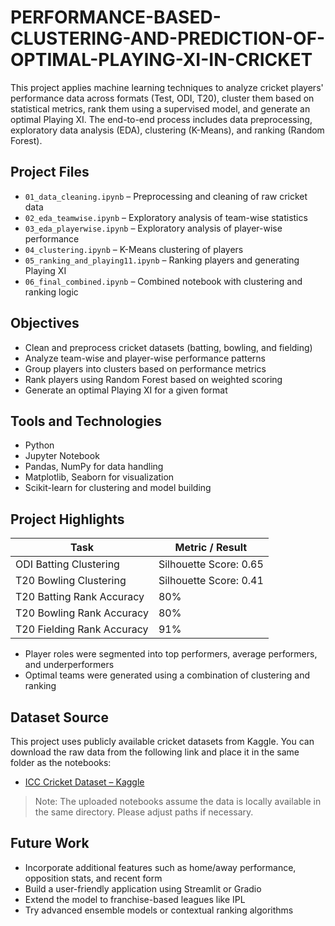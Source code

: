 # PERFORMANCE-BASED-CLUSTERING-AND-PREDICTION-OF-OPTIMAL-PLAYING-XI-IN-CRICKET

This project applies machine learning techniques to analyze cricket players' performance data across formats (Test, ODI, T20), cluster them based on statistical metrics, rank them using a supervised model, and generate an optimal Playing XI. The end-to-end process includes data preprocessing, exploratory data analysis (EDA), clustering (K-Means), and ranking (Random Forest).

## Project Files

- `01_data_cleaning.ipynb` – Preprocessing and cleaning of raw cricket data  
- `02_eda_teamwise.ipynb` – Exploratory analysis of team-wise statistics  
- `03_eda_playerwise.ipynb` – Exploratory analysis of player-wise performance  
- `04_clustering.ipynb` – K-Means clustering of players  
- `05_ranking_and_playing11.ipynb` – Ranking players and generating Playing XI  
- `06_final_combined.ipynb` – Combined notebook with clustering and ranking logic  

## Objectives

- Clean and preprocess cricket datasets (batting, bowling, and fielding)
- Analyze team-wise and player-wise performance patterns
- Group players into clusters based on performance metrics
- Rank players using Random Forest based on weighted scoring
- Generate an optimal Playing XI for a given format

## Tools and Technologies

- Python
- Jupyter Notebook
- Pandas, NumPy for data handling
- Matplotlib, Seaborn for visualization
- Scikit-learn for clustering and model building

## Project Highlights

| Task                      | Metric / Result         |
|---------------------------|--------------------------|
| ODI Batting Clustering    | Silhouette Score: 0.65   |
| T20 Bowling Clustering    | Silhouette Score: 0.41   |
| T20 Batting Rank Accuracy | 80%                      |
| T20 Bowling Rank Accuracy | 80%                      |
| T20 Fielding Rank Accuracy| 91%                      |

- Player roles were segmented into top performers, average performers, and underperformers
- Optimal teams were generated using a combination of clustering and ranking

## Dataset Source

This project uses publicly available cricket datasets from Kaggle. You can download the raw data from the following link and place it in the same folder as the notebooks:

- [ICC Cricket Dataset – Kaggle](https://www.kaggle.com/datasets/mahendran1/icc-cricket)

> Note: The uploaded notebooks assume the data is locally available in the same directory. Please adjust paths if necessary.

## Future Work

- Incorporate additional features such as home/away performance, opposition stats, and recent form
- Build a user-friendly application using Streamlit or Gradio
- Extend the model to franchise-based leagues like IPL
- Try advanced ensemble models or contextual ranking algorithms
